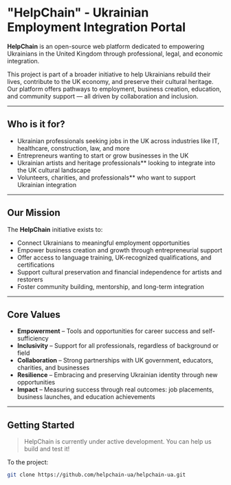 # "HelpChain" - Ukrainian Employment Integration Portal

**HelpChain** is an open-source web platform dedicated to empowering Ukrainians in the United Kingdom through professional, legal, and economic integration.

This project is part of a broader initiative to help Ukrainians rebuild their lives, contribute to the UK economy, and preserve their cultural heritage. Our platform offers pathways to employment, business creation, education, and community support — all driven by collaboration and inclusion.

---

## Who is it for?

- Ukrainian professionals seeking jobs in the UK across industries like IT, healthcare, construction, law, and more  
- Entrepreneurs wanting to start or grow businesses in the UK  
- Ukrainian artists and heritage professionals** looking to integrate into the UK cultural landscape  
- Volunteers, сharities, and professionals** who want to support Ukrainian integration  

---

## Our Mission

The **HelpChain** initiative exists to:

- Connect Ukrainians to meaningful employment opportunities
- Empower business creation and growth through entrepreneurial support
- Offer access to language training, UK-recognized qualifications, and certifications
- Support cultural preservation and financial independence for artists and restorers
- Foster community building, mentorship, and long-term integration

---

## Core Values

- **Empowerment** – Tools and opportunities for career success and self-sufficiency  
- **Inclusivity** – Support for all professionals, regardless of background or field  
- **Collaboration** – Strong partnerships with UK government, educators, charities, and businesses  
- **Resilience** – Embracing and preserving Ukrainian identity through new opportunities  
- **Impact** – Measuring success through real outcomes: job placements, business launches, and education achievements  

---

## Getting Started

> HelpChain is currently under active development. You can help us build and test it!

To the project:

```bash
git clone https://github.com/helpchain-ua/helpchain-ua.git

